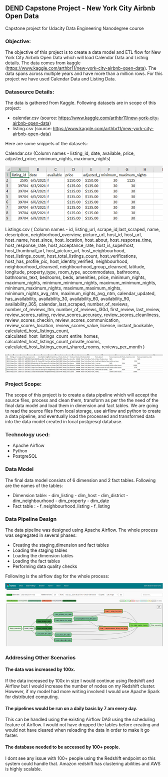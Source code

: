 ## DEND Capstone Project - New York City Airbnb Open Data
Capstone project for Udacity Data Engineering Nanodegree course

### Objective:
The objective of this project is to create a data model and ETL flow for New York City Airbnb Open Data which will load Calendar Data and Listnig details. The data comes from kaggle (https://www.kaggle.com/arthbr11/new-york-city-airbnb-open-data). The data spans across multiple years and have more than a million rows. For this project we have used Calendar Data and Listing Data.

### Datasource Details:
The data is gathered from Kaggle. Following datasets are in scope of this project:
- calendar.csv (source: https://www.kaggle.com/arthbr11/new-york-city-airbnb-open-data)
- listing.csv (source: https://www.kaggle.com/arthbr11/new-york-city-airbnb-open-data)

Here are some snippets of the datasets:

Calendar.csv (Column names - listing_id, date, available, price, adjusted_price, minimum_nights, maximum_nights)

![calendar](https://github.com/piyalisarkar1209/udacity-DEND-Capstone/blob/main/calendar.png)

Listings.csv ( Column names - id, listing_url, scrape_id,last_scraped, name, description, neighborhood_overview, picture_url, host_id, host_url, host_name, host_since, host_location, host_about, host_response_time, host_response_rate, host_acceptance_rate, host_is_superhost, host_thumbnail_url, host_picture_url, host_neighbourhood, host_listings_count, host_total_listings_count, host_verifications, host_has_profile_pic, host_identity_verified, neighbourhood, neighbourhood_cleansed, neighbourhood_group_cleansed, latitude, longitude, property_type, room_type, accommodates, bathrooms, bathrooms_text, bedrooms, beds, amenities, price, minimum_nights, maximum_nights, minimum_minimum_nights, maximum_minimum_nights, minimum_maximum_nights, maximum_maximum_nights, minimum_nights_avg_ntm, maximum_nights_avg_ntm, calendar_updated, has_availability, availability_30, availability_60, availability_90, availability_365, calendar_last_scraped, number_of_reviews, number_of_reviews_ltm, number_of_reviews_l30d, first_review, last_review, review_scores_rating, review_scores_accuracy, review_scores_cleanliness, review_scores_checkin, review_scores_communication, review_scores_location, review_scores_value, license, instant_bookable, calculated_host_listings_count, calculated_host_listings_count_entire_homes, calculated_host_listings_count_private_rooms, calculated_host_listings_count_shared_rooms, reviews_per_month )

![listings](https://github.com/piyalisarkar1209/udacity-DEND-Capstone/blob/main/listings.png)

### Project Scope:
The scope of this project is to create a data pipeline which will accept the source files, process and clean them, transform as per the the need of the final data model and load them in dimension and fact tables. We are going to read the source files from local storage, use airflow and python to create a data pipeline, and eventually load the processed and transformed data into the data model created in local postgresql database.

### Technology used:
- Apache Airflow
- Python
- PostgreSQL

### Data Model
The final data model consists of 6 dimension and 2 fact tables. Following are the names of the tables:
- Dimension table:
       - dim_listing
       - dim_host
       - dim_district
       - dim_neighbourhood
       - dim_property
       - dim_date
- Fact table :
       - f_neighbourhood_listing
       - f_listing

### Data Pipeline Design
The data pipeline was designed using Apache Airflow. The whole process was segregated in several phases:
- Creating the staging,dimension and fact tables
- Loading the staging tables
- Loading the dimension tables
- Loading the fact tables
- Performing data quality checks

Following is the airflow dag for the whole process: 

![dag](https://github.com/piyalisarkar1209/udacity-DEND-Capstone/blob/main/dag.png)

### Addressing Other Scenarios

#### The data was increased by 100x.

If the data increased by 100x in size I would continue using Redshift and Airflow but I would increase the number of nodes on my Redshift cluster. However, if my model had more writing involved I would use Apache Spark for distributed computing.

#### The pipelines would be run on a daily basis by 7 am every day.

This can be handled using the existing Airflow DAG using the scheduling feature of Airflow. I would not have dropped the tables before creating and would not have cleared when reloading the data in order to make it go faster.

#### The database needed to be accessed by 100+ people.

I dont see any issue with 100+ people using the Redshift endpoint so this system could handle that. Amazon redshift has clustering abilities and AWS is highly scalable.
